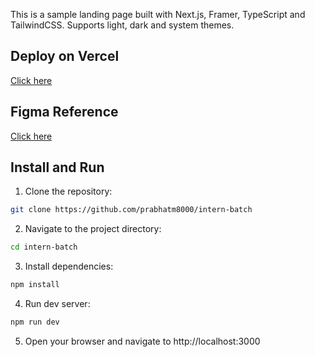 This is a sample landing page built with Next.js, Framer, TypeScript and TailwindCSS. 
Supports light, dark and system themes.

## Deploy on Vercel

[Click here](https://intern-batch.vercel.app/)

## Figma Reference

[Click here](<https://www.figma.com/design/2nDAGuvagMl8ZFQ8v93C9R/App-Landing-Page-Finance-Bank-Money-(Community)?node-id=101-79&t=fcze6OQkMxi2iBkZ-0>)

## Install and Run

1. Clone the repository:

```bash
git clone https://github.com/prabhatm8000/intern-batch
```

2. Navigate to the project directory:

```bash
cd intern-batch
```

3. Install dependencies:

```bash
npm install
```

4. Run dev server:

```bash
npm run dev
```

5. Open your browser and navigate to http://localhost:3000
